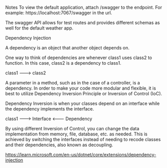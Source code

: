 Notes
To view the default application, attach /swagger to the endpoint.
For example: https://localhost:7067/swagger in the url.

The swagger API allows for test routes and provides different schemas as well for the default weather app.

Dependency Injection

A dependency is an object that another object depends on.

One way to think of dependencies are whenever class1 uses class2 to function. In this case, class2 is a dependency
to class1.

class1 ---> class2

A parameter in a method, such as in the case of a controller, is a dependency. In order to make your code more modular
and flexible, it is best to utilize Dependency Inversion Principle or Inversion of Control (IoC).

Dependency Inversion is when your classes depend on an interface while the dependency implements the interface.

class1 ---> Interface <--- Dependency

By using different Inversion of Control, you can change the data implementation from memory, file, database, etc. as needed. This is achieved by switching the interfaces instead of needing to recode classes and their dependencies, also known as decoupling.

https://learn.microsoft.com/en-us/dotnet/core/extensions/dependency-injection
